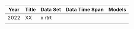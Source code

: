 Year  |Title  |Data Set  |Data Time Span |Models|
------|-------|-------------|---------------|------|
2022  |XX     |   x        rtrt
|               |      |

